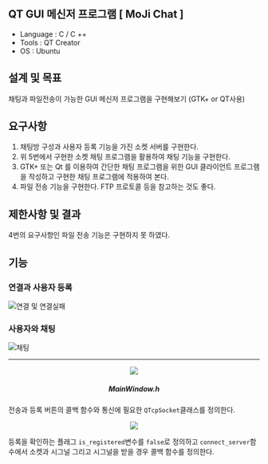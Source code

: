 ## QT GUI 메신저 프로그램 [ MoJi Chat ]
 + Language : C / C ++
 + Tools : QT Creator
 + OS : Ubuntu

설계 및 목표
---
채팅과 파일전송이 가능한 GUI 메신저 프로그램을 구현해보기 (GTK+ or QT사용)

 요구사항
------
1. 채팅방 구성과 사용자 등록 기능을 가진 소켓 서버를 구현한다.
2. 위 5번에서 구현한 소켓 채팅 프로그램을 활용하여 채팅 기능을 구현한다.
3. GTK+ 또는 Qt 를 이용하여 간단한 채팅 프로그램을 위한 GUI 클라이언트 프로그램을 작성하고 구현한 채팅 프로그램에 적용하여 본다.
4. 파일 전송 기능을 구현한다. FTP 프로토콜 등을 참고하는 것도 좋다.

제한사항 및 결과
----
4번의 요구사항인 파일 전송 기능은 구현하지 못 하였다.

## 기능 
### 연결과 사용자 등록

![연결 및 연결실패](https://user-images.githubusercontent.com/66328790/196455395-c449d51f-614c-4577-998c-0bb4a488a7bf.PNG)

### 사용자와 채팅

![채팅](https://user-images.githubusercontent.com/66328790/196455824-434479a5-b2e3-4a85-a161-2fbd4a907c79.png)

---
<p align="center"><img src="https://user-images.githubusercontent.com/66328790/197033586-d3836246-8aca-40e0-abed-5cba61fd1d25.png"></p>

##### <p align="center"> MainWindow.h

전송과 등록 버튼의 콜백 함수와 통신에 필요한 `QTcpSocket`클래스를 정의한다.

<p align="center"><img src="https://user-images.githubusercontent.com/66328790/197033940-957a8529-91b6-4f2c-a6cf-1431d04002b4.png"></p>

등록을 확인하는 플래그 `is_registered`변수를 `false`로 정의하고 `connect_server`함수에서 소켓과 시그널 그리고 시그널을 받을 경우 콜백 함수를 정의한다.

